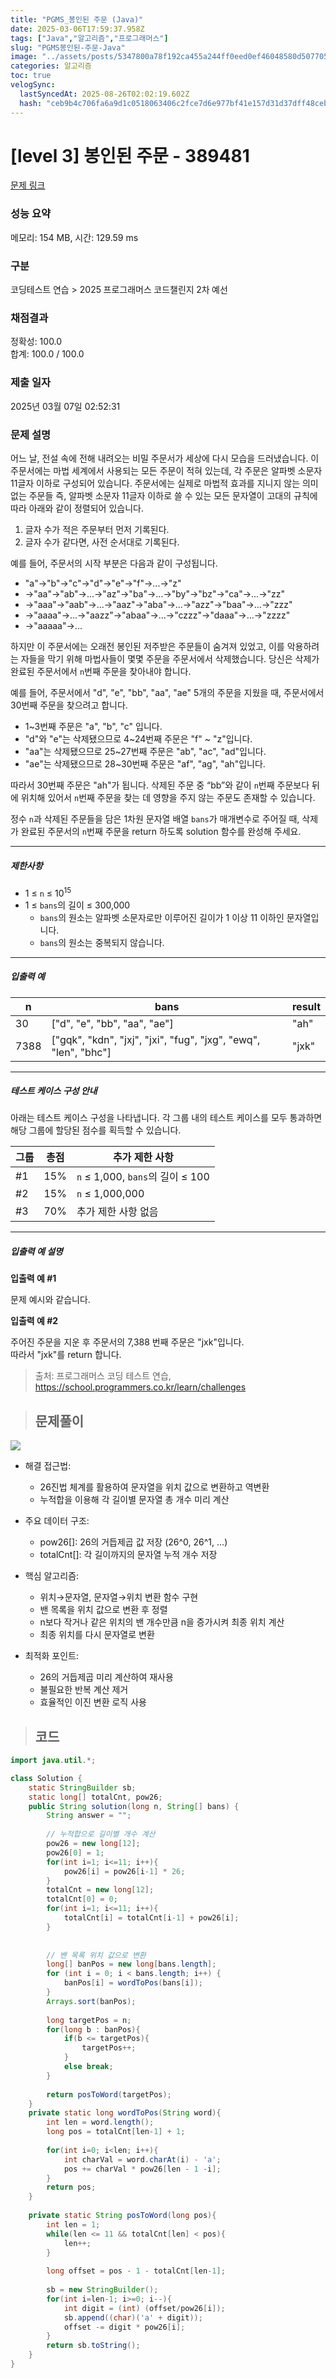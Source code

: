 ```yaml
---
title: "PGMS_봉인된 주문 (Java)"
date: 2025-03-06T17:59:37.958Z
tags: ["Java","알고리즘","프로그래머스"]
slug: "PGMS봉인된-주문-Java"
image: "../assets/posts/5347800a78f192ca455a244ff0eed0ef46048580d507705b5af35a1b840a75e9.png"
categories: 알고리즘
toc: true
velogSync:
  lastSyncedAt: 2025-08-26T02:02:19.602Z
  hash: "ceb9b4c706fa6a9d1c0518063406c2fce7d6e977bf41e157d31d37dff48ceba2"
---
```


# [level 3] 봉인된 주문 - 389481 

[문제 링크](https://school.programmers.co.kr/learn/courses/30/lessons/389481#qna) 

### 성능 요약

메모리: 154 MB, 시간: 129.59 ms

### 구분

코딩테스트 연습 > 2025 프로그래머스 코드챌린지 2차 예선

### 채점결과

정확성: 100.0<br/>합계: 100.0 / 100.0

### 제출 일자

2025년 03월 07일 02:52:31

### 문제 설명

<p>어느 날, 전설 속에 전해 내려오는 비밀 주문서가 세상에 다시 모습을 드러냈습니다. 이 주문서에는 마법 세계에서 사용되는 모든 주문이 적혀 있는데, 각 주문은 알파벳 소문자 11글자 이하로 구성되어 있습니다. 주문서에는 실제로 마법적 효과를 지니지 않는 의미 없는 주문들 즉, 알파벳 소문자 11글자 이하로 쓸 수 있는 모든 문자열이 고대의 규칙에 따라 아래와 같이 정렬되어 있습니다.</p>

<ol>
<li>글자 수가 적은 주문부터 먼저 기록된다.</li>
<li>글자 수가 같다면, 사전 순서대로 기록된다.</li>
</ol>

<p>예를 들어, 주문서의 시작 부분은 다음과 같이 구성됩니다.</p>

<ul>
<li>"a"→"b"→"c"→"d"→"e"→"f"→...→"z"</li>
<li>→"aa"→"ab"→...→"az"→"ba"→...→"by"→"bz"→"ca"→...→"zz"</li>
<li>→"aaa"→"aab"→...→"aaz"→"aba"→...→"azz"→"baa"→...→"zzz"</li>
<li>→"aaaa"→...→"aazz"→"abaa"→...→"czzz"→"daaa"→...→"zzzz"</li>
<li>→"aaaaa"→...</li>
</ul>

<p>하지만 이 주문서에는 오래전 봉인된 저주받은 주문들이 숨겨져 있었고, 이를 악용하려는 자들을 막기 위해 마법사들이 몇몇 주문을 주문서에서 삭제했습니다. 당신은 삭제가 완료된 주문서에서 <code>n</code>번째 주문을 찾아내야 합니다.</p>

<p>예를 들어, 주문서에서 "d", "e", "bb", "aa", "ae" 5개의 주문을 지웠을 때, 주문서에서 30번째 주문을 찾으려고 합니다.</p>

<ul>
<li>1~3번째 주문은 "a", "b", "c" 입니다.</li>
<li>"d"와 "e"는 삭제됐으므로 4~24번째 주문은 "f" ~ "z"입니다.</li>
<li>"aa"는 삭제됐으므로 25~27번째 주문은 "ab", "ac", "ad"입니다.</li>
<li>"ae"는 삭제됐으므로 28~30번째 주문은 "af", "ag", "ah"입니다.</li>
</ul>

<p>따라서 30번째 주문은 "ah"가 됩니다. 삭제된 주문 중 “bb”와 같이 <code>n</code>번째 주문보다 뒤에 위치해 있어서 <code>n</code>번째 주문을 찾는 데 영향을 주지 않는 주문도 존재할 수 있습니다.</p>

<p>정수 <code>n</code>과 삭제된 주문들을 담은 1차원 문자열 배열 <code>bans</code>가 매개변수로 주어질 때, 삭제가 완료된 주문서의 <code>n</code>번째 주문을 return 하도록 solution 함수를 완성해 주세요.</p>

<hr>

<h5>제한사항</h5>

<ul>
<li>1 ≤ <code>n</code> ≤ 10<sup>15</sup></li>
<li>1 ≤ <code>bans</code>의 길이 ≤ 300,000

<ul>
<li><code>bans</code>의 원소는 알파벳 소문자로만 이루어진 길이가 1 이상 11 이하인 문자열입니다.</li>
<li><code>bans</code>의 원소는 중복되지 않습니다.</li>
</ul></li>
</ul>

<hr>

<h5>입출력 예</h5>
<table class="table">
        <thead><tr>
<th>n</th>
<th>bans</th>
<th>result</th>
</tr>
</thead>
        <tbody><tr>
<td>30</td>
<td>["d", "e", "bb", "aa", "ae"]</td>
<td>"ah"</td>
</tr>
<tr>
<td>7388</td>
<td>["gqk", "kdn", "jxj", "jxi", "fug", "jxg", "ewq", "len", "bhc"]</td>
<td>"jxk"</td>
</tr>
</tbody>
      </table>
<hr>

<h5>테스트 케이스 구성 안내</h5>

<p>아래는 테스트 케이스 구성을 나타냅니다. 각 그룹 내의 테스트 케이스를 모두 통과하면 해당 그룹에 할당된 점수를 획득할 수 있습니다.</p>
<table class="table">
        <thead><tr>
<th>그룹</th>
<th>총점</th>
<th>추가 제한 사항</th>
</tr>
</thead>
        <tbody><tr>
<td>#1</td>
<td>15%</td>
<td><code>n</code> ≤ 1,000, <code>bans</code>의 길이 ≤ 100</td>
</tr>
<tr>
<td>#2</td>
<td>15%</td>
<td><code>n</code> ≤ 1,000,000</td>
</tr>
<tr>
<td>#3</td>
<td>70%</td>
<td>추가 제한 사항 없음</td>
</tr>
</tbody>
      </table>
<hr>

<h5>입출력 예 설명</h5>

<p><strong>입출력 예 #1</strong></p>

<p>문제 예시와 같습니다.</p>

<p><strong>입출력 예 #2</strong></p>

<p>주어진 주문을 지운 후 주문서의 7,388 번째 주문은 "jxk"입니다.<br>
따라서 "jxk"를 return 합니다.</p>


> 출처: 프로그래머스 코딩 테스트 연습, https://school.programmers.co.kr/learn/challenges


> ## 문제풀이
![](/assets/posts/5347800a78f192ca455a244ff0eed0ef46048580d507705b5af35a1b840a75e9.png)

- 해결 접근법:

  - 26진법 체계를 활용하여 문자열을 위치 값으로 변환하고 역변환
  - 누적합을 이용해 각 길이별 문자열 총 개수 미리 계산


- 주요 데이터 구조:

  - pow26[]: 26의 거듭제곱 값 저장 (26^0, 26^1, ...)
  - totalCnt[]: 각 길이까지의 문자열 누적 개수 저장


- 핵심 알고리즘:

  - 위치→문자열, 문자열→위치 변환 함수 구현
  - 밴 목록을 위치 값으로 변환 후 정렬
  - n보다 작거나 같은 위치의 밴 개수만큼 n을 증가시켜 최종 위치 계산
  - 최종 위치를 다시 문자열로 변환


- 최적화 포인트:

  - 26의 거듭제곱 미리 계산하여 재사용
  - 불필요한 반복 계산 제거
  - 효율적인 이진 변환 로직 사용


> ## 코드

```java
import java.util.*;

class Solution {
    static StringBuilder sb;
    static long[] totalCnt, pow26;
    public String solution(long n, String[] bans) {
        String answer = "";
        
        // 누적합으로 길이별 개수 계산
        pow26 = new long[12];
        pow26[0] = 1;
        for(int i=1; i<=11; i++){
            pow26[i] = pow26[i-1] * 26;
        }
        totalCnt = new long[12];
        totalCnt[0] = 0;
        for(int i=1; i<=11; i++){
            totalCnt[i] = totalCnt[i-1] + pow26[i];
        }
        
        
        // 밴 목록 위치 값으로 변환
        long[] banPos = new long[bans.length];
        for (int i = 0; i < bans.length; i++) {
            banPos[i] = wordToPos(bans[i]);
        }
        Arrays.sort(banPos);
        
        long targetPos = n;
        for(long b : banPos){
            if(b <= targetPos){
                targetPos++;
            }
            else break;
        }
        
        return posToWord(targetPos);
    }
    private static long wordToPos(String word){
        int len = word.length();
        long pos = totalCnt[len-1] + 1;
        
        for(int i=0; i<len; i++){
            int charVal = word.charAt(i) - 'a';
            pos += charVal * pow26[len - 1 -i];
        }
        return pos;
    }
    
    private static String posToWord(long pos){
        int len = 1;
        while(len <= 11 && totalCnt[len] < pos){
            len++;
        }
        
        long offset = pos - 1 - totalCnt[len-1];
        
        sb = new StringBuilder();
        for(int i=len-1; i>=0; i--){
            int digit = (int) (offset/pow26[i]);
            sb.append((char)('a' + digit));
            offset -= digit * pow26[i];
        }
        return sb.toString();
    }
}
```